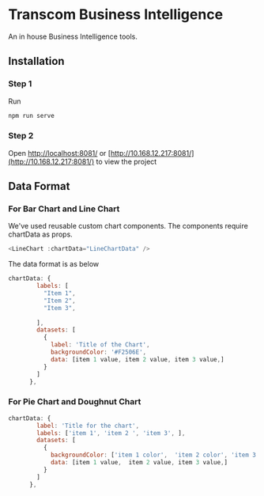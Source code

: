 # Transcom Business Intelligence

An in house Business Intelligence tools.

## Installation

### Step 1  
Run 
```bash
npm run serve
``` 
### Step 2  
Open 
  [http://localhost:8081/](http://localhost:8081/)
or [http://10.168.12.217:8081/](http://10.168.12.217:8081/) to view the project




## Data Format
### For Bar Chart and Line Chart

We've used reusable custom chart components. The components require chartData as props.

```javascript
<LineChart :chartData="LineChartData" />
```

The data format is as below

```javascript
chartData: {
        labels: [
          "Item 1",
          "Item 2",
          "Item 3",
          
        ],
        datasets: [
          {
            label: 'Title of the Chart',
            backgroundColor: '#F2506E',
            data: [item 1 value, item 2 value, item 3 value,]
          }
        ]
      },
```
### For Pie Chart and Doughnut Chart
```javascript
chartData: {
        label: 'Title for the chart',
        labels: ['item 1', 'item 2 ', 'item 3', ],
        datasets: [
          {
            backgroundColor: ['item 1 color',  'item 2 color', 'item 3 color'],
            data: [item 1 value,  item 2 value, item 3 value,]
          }
        ]
      },
```



